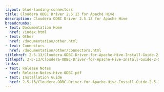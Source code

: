 ```yaml
---
layout: blue-landing-connectors
title: Cloudera ODBC Driver 2.5.13 for Apache Hive
description: Cloudera ODBC Driver 2.5.13 for Apache Hive
breadcrumbs:
- text: Documentation Home
  href: /index.html
- text: Other
  href: /documentation/other.html
- text: Connectors
  href: /documentation/other/connectors.html
titlehref: 2-5-13/Cloudera-ODBC-Driver-for-Apache-Hive-Install-Guide-2-5-13.pdf
titlepdf: 2-5-13/Cloudera-ODBC-Driver-for-Apache-Hive-Install-Guide-2-5-13.pdf
links:
- text: Release Notes
  href: Release-Notes-Hive-ODBC.pdf
- text: Installation Guide
  href: 2-5-13/Cloudera-ODBC-Driver-for-Apache-Hive-Install-Guide-2-5-13.pdf
---
```

